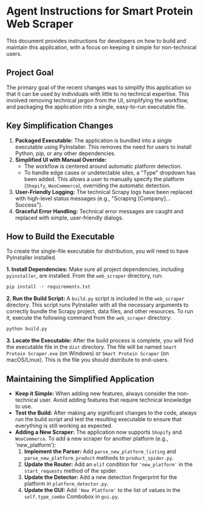 # Agent Instructions for Smart Protein Web Scraper

This document provides instructions for developers on how to build and maintain this application, with a focus on keeping it simple for non-technical users.

## Project Goal

The primary goal of the recent changes was to simplify this application so that it can be used by individuals with little to no technical expertise. This involved removing technical jargon from the UI, simplifying the workflow, and packaging the application into a single, easy-to-run executable file.

## Key Simplification Changes

1.  **Packaged Executable:** The application is bundled into a single executable using PyInstaller. This removes the need for users to install Python, pip, or any other dependencies.
2.  **Simplified UI with Manual Override:**
    *   The workflow is centered around automatic platform detection.
    *   To handle edge cases or undetectable sites, a "Type" dropdown has been added. This allows a user to manually specify the platform (`Shopify`, `WooCommerce`), overriding the automatic detection.
3.  **User-Friendly Logging:** The technical Scrapy logs have been replaced with high-level status messages (e.g., "Scraping [Company]... Success").
4.  **Graceful Error Handling:** Technical error messages are caught and replaced with simple, user-friendly dialogs.

## How to Build the Executable

To create the single-file executable for distribution, you will need to have PyInstaller installed.

**1. Install Dependencies:**
Make sure all project dependencies, including `pyinstaller`, are installed. From the `web_scraper` directory, run:
```bash
pip install -r requirements.txt
```

**2. Run the Build Script:**
A `build.py` script is included in the `web_scraper` directory. This script runs PyInstaller with all the necessary arguments to correctly bundle the Scrapy project, data files, and other resources. To run it, execute the following command from the `web_scraper` directory:
```bash
python build.py
```

**3. Locate the Executable:**
After the build process is complete, you will find the executable file in the `dist` directory. The file will be named `Smart Protein Scraper.exe` (on Windows) or `Smart Protein Scraper` (on macOS/Linux). This is the file you should distribute to end-users.

## Maintaining the Simplified Application

*   **Keep it Simple:** When adding new features, always consider the non-technical user. Avoid adding features that require technical knowledge to use.
*   **Test the Build:** After making any significant changes to the code, always run the build script and test the resulting executable to ensure that everything is still working as expected.
*   **Adding a New Scraper:** The application now supports `Shopify` and `WooCommerce`. To add a new scraper for another platform (e.g., 'new_platform'):
    1.  **Implement the Parser:** Add `parse_new_platform_listing` and `parse_new_platform_product` methods to `product_spider.py`.
    2.  **Update the Router:** Add an `elif` condition for `'new_platform'` in the `start_requests` method of the spider.
    3.  **Update the Detector:** Add a new detection fingerprint for the platform in `platform_detector.py`.
    4.  **Update the GUI:** Add `'New Platform'` to the list of values in the `self.type_combo` Combobox in `gui.py`.

